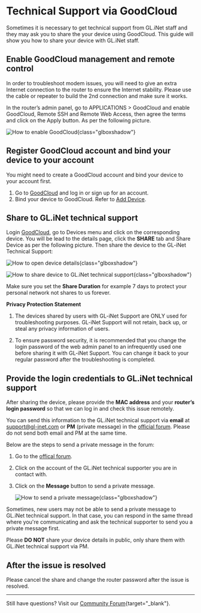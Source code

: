 # Technical Support via GoodCloud

Sometimes it is necessary to get technical support from GL.iNet staff and they may ask you to share the your device using GoodCloud. This guide will show you how to share your device with GL.iNet staff.

## Enable GoodCloud management and remote control

In order to troubleshoot modem issues, you will need to give an extra Internet connection to the router to ensure the Internet stability. Please use the cable or repeater to build the 2nd connection and make sure it works.

In the router’s admin panel, go to APPLICATIONS > GoodCloud and enable GoodCloud, Remote SSH and Remote Web Access, then agree the terms and click on the Apply button. As per the following picture.

![How to enable GoodCloud](https://static.gl-inet.com/docs/router/en/4/tutorials/technical_support_via_goodcloud/technical_support_via_goodcloud_01.png){class="glboxshadow"}

## Register GoodCloud account and bind your device to your account

You might need to create a GoodCloud account and bind your device to your account first.

1. Go to [GoodCloud](https://www.goodcloud.xyz) and log in or sign up for an account.
2. Bind your device to GoodCloud. Refer to [Add Device](https://docs.gl-inet.com/router/en/4/interface_guide/cloud/#add-device).

## Share to GL.iNet technical support 

Login [GoodCloud](https://www.goodcloud.xyz), go to Devices menu and click on the corresponding device. You will be lead to the details page, click the **SHARE** tab and Share Device as per the following picture. Then share the device to the GL-iNet Technical Support:

![How to open device details](https://static.gl-inet.com/docs/router/en/4/tutorials/technical_support_via_goodcloud/share_device.png){class="glboxshadow"}

![How to share device to GL.iNet technical support](https://static.gl-inet.com/docs/router/en/4/tutorials/technical_support_via_goodcloud/share_device_confirm.png){class="glboxshadow"}

Make sure you set the **Share Duration** for example 7 days to protect your personal network not shares to us forever.


**Privacy Protection Statement**

1. The devices shared by users with GL-iNet Support are ONLY used for troubleshooting purposes. GL-iNet Support will not retain, back up, or steal any privacy information of users.

2. To ensure password security, it is recommended that you change the login password of the web admin panel to an infrequently used one before sharing it with GL-iNet Support. You can change it back to your regular password after the troubleshooting is completed.

## Provide the login credentials to GL.iNet technical support

After sharing the device, please provide the **MAC address** and your **router’s login password** so that we can log in and check this issue remotely.

You can send this information to the GL.iNet technical support via **email** at [support@gl-inet.com](mailto:support@gl-inet.com) or **PM** (private message) in the [official forum](https://forum.gl-inet.com). Please do not send both email and PM at the same time.

Below are the steps to send a private message in the forum:

1. Go to the [offical forum](https://forum.gl-inet.com).
2. Click on the account of the GL.iNet technical supporter you are in contact with.
3. Click on the **Message** button to send a private message.

    ![How to send a private message](https://static.gl-inet.com/docs/router/en/4/tutorials/technical_support_via_goodcloud/PM_via_forum.gif){class="glboxshadow"}

Sometimes, new users may not be able to send a private message to GL.iNet technical support. In that case, you can respond in the same thread where you're communicating and ask the technical supporter to send you a private message first.

Please **DO NOT** share your device details in public, only share them with GL.iNet technical support via PM.

## After the issue is resolved

Please cancel the share and change the router password after the issue is resolved.

---

Still have questions? Visit our [Community Forum](https://forum.gl-inet.com){target="_blank"}.
